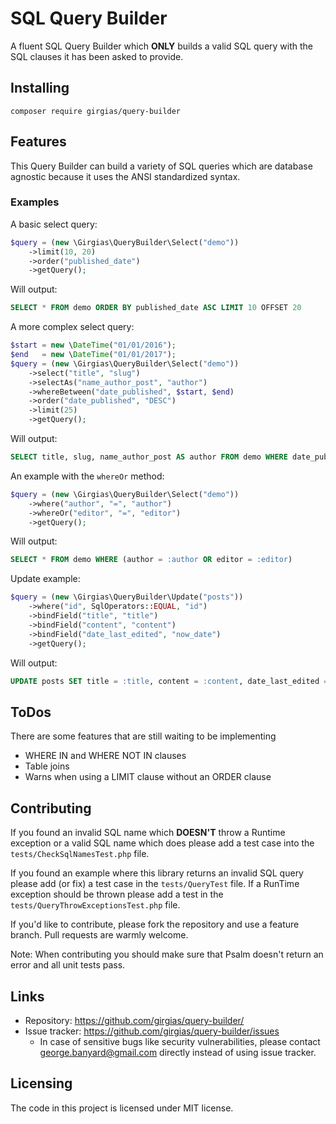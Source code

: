 # SQL Query Builder

A fluent SQL Query Builder which **ONLY** builds a valid SQL query with the SQL 
clauses it has been asked to provide.

## Installing

```shell
composer require girgias/query-builder
```

## Features

This Query Builder can build a variety of SQL queries which are database agnostic
because it uses the ANSI standardized syntax.

### Examples
A basic select query:
```php
$query = (new \Girgias\QueryBuilder\Select("demo"))
    ->limit(10, 20)
    ->order("published_date")
    ->getQuery();
```
Will output:
```sql
SELECT * FROM demo ORDER BY published_date ASC LIMIT 10 OFFSET 20
```

A more complex select query:
```php
$start = new \DateTime("01/01/2016");
$end   = new \DateTime("01/01/2017");
$query = (new \Girgias\QueryBuilder\Select("demo"))
    ->select("title", "slug")
    ->selectAs("name_author_post", "author")
    ->whereBetween("date_published", $start, $end)
    ->order("date_published", "DESC")
    ->limit(25)
    ->getQuery();
```

Will output:
```sql
SELECT title, slug, name_author_post AS author FROM demo WHERE date_published BETWEEN '2016-01-01 00:00:00' AND '2017-01-01 00:00:00' ORDER BY date_published DESC LIMIT 25
```

An example with the ``whereOr`` method:
```php
$query = (new \Girgias\QueryBuilder\Select("demo"))
    ->where("author", "=", "author")
    ->whereOr("editor", "=", "editor")
    ->getQuery();
```

Will output:
```sql
SELECT * FROM demo WHERE (author = :author OR editor = :editor)
```

Update example:
```php
$query = (new \Girgias\QueryBuilder\Update("posts"))
    ->where("id", SqlOperators::EQUAL, "id")
    ->bindField("title", "title")
    ->bindField("content", "content")
    ->bindField("date_last_edited", "now_date")
    ->getQuery();
```
Will output:
```sql
UPDATE posts SET title = :title, content = :content, date_last_edited = :now_date WHERE id = :id
```

## ToDos

There are some features that are still waiting to be implementing

* WHERE IN and WHERE NOT IN clauses
* Table joins
* Warns when using a LIMIT clause without an ORDER clause

## Contributing

If you found an invalid SQL name which **DOESN'T** throw a Runtime exception
or a valid SQL name which does
please add a test case into the ``tests/CheckSqlNamesTest.php`` file.

If you found an example where this library returns an invalid SQL query
please add (or fix) a test case in the ``tests/QueryTest`` file.
If a RunTime exception should be thrown please add a test in the 
``tests/QueryThrowExceptionsTest.php`` file.

If you'd like to contribute, please fork the repository and use a feature
branch. Pull requests are warmly welcome.

Note: When contributing you should make sure that Psalm doesn't return an error
and all unit tests pass.

## Links

- Repository: https://github.com/girgias/query-builder/
- Issue tracker: https://github.com/girgias/query-builder/issues
  - In case of sensitive bugs like security vulnerabilities, please contact
    george.banyard@gmail.com directly instead of using issue tracker.


## Licensing

The code in this project is licensed under MIT license.
